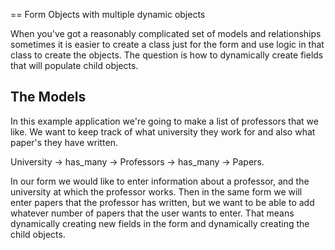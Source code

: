 == Form Objects with multiple dynamic objects

When you've got a reasonably complicated set of models and relationships sometimes
it is easier to create a class just for the form and use logic in that class
to create the objects. The question is how to dynamically create fields that
will populate child objects.

## The Models
In this example application we're going to make a list of professors that
we like. We want to keep track of what university they work for and also what
paper's they have written.

University -> has_many -> Professors -> has_many -> Papers.

In our form we would like to enter information about a professor, and the
university at which the professor works. Then in the same form we will enter
papers that the professor has written, but we want to be able to add whatever
number of papers that the user wants to enter. That means dynamically creating new
fields in the form and dynamically creating the child objects.
